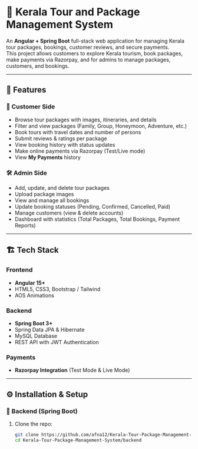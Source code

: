 # 🌴 Kerala Tour and Package Management System  

An **Angular + Spring Boot** full-stack web application for managing Kerala tour packages, bookings, customer reviews, and secure payments.  
This project allows customers to explore Kerala tourism, book packages, make payments via Razorpay, and for admins to manage packages, customers, and bookings.  

---

## 🚀 Features  

### 👤 Customer Side  
- Browse tour packages with images, itineraries, and details  
- Filter and view packages (Family, Group, Honeymoon, Adventure, etc.)  
- Book tours with travel dates and number of persons  
- Submit reviews & ratings per package  
- View booking history with status updates  
- Make online payments via Razorpay (Test/Live mode)  
- View **My Payments** history  

### 🛠 Admin Side  
- Add, update, and delete tour packages  
- Upload package images  
- View and manage all bookings  
- Update booking statuses (Pending, Confirmed, Cancelled, Paid)  
- Manage customers (view & delete accounts)  
- Dashboard with statistics (Total Packages, Total Bookings, Payment Reports)  

---

## 🏗 Tech Stack  

### Frontend  
- **Angular 15+**  
- HTML5, CSS3, Bootstrap / Tailwind  
- AOS Animations  

### Backend  
- **Spring Boot 3+**  
- Spring Data JPA & Hibernate  
- MySQL Database  
- REST API with JWT Authentication  

### Payments  
- **Razorpay Integration** (Test Mode & Live Mode)  

---

## ⚙️ Installation & Setup  

### 🔹 Backend (Spring Boot)  
1. Clone the repo:  
   ```bash
   git clone https://github.com/afna12/Kerala-Tour-Package-Management-System.git
   cd Kerala-Tour-Package-Management-System/backend
